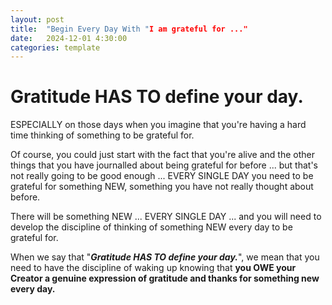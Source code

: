 ```yaml
---
layout: post
title:  "Begin Every Day With "I am grateful for ..."
date:   2024-12-01 4:30:00
categories: template
---
```



# Gratitude HAS TO define your day.

ESPECIALLY on those days when you imagine that you're having a hard time thinking of something to be grateful for.

Of course, you could just start with the fact that you're alive and the other things that you have journalled about being grateful for before ... but that's not really going to be good enough ... EVERY SINGLE DAY you need to be grateful for something NEW, something you have not really thought about before.

There will be something NEW ... EVERY SINGLE DAY ... and you will need to develop the discipline of thinking of something NEW every day to be grateful for.

When we say that "***Gratitude HAS TO define your day.***", we mean that you need to have the discipline of waking up knowing that **you OWE your Creator a genuine expression of gratitude and thanks for something new every day.**